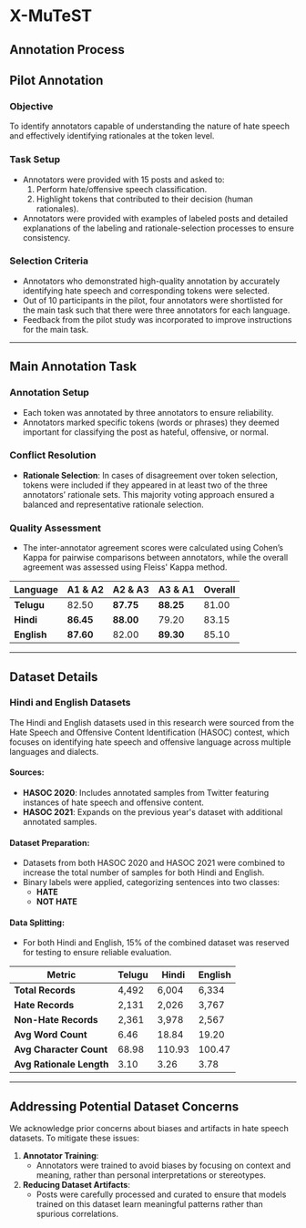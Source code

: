 # X-MuTeST

## Annotation Process

## Pilot Annotation

### Objective
To identify annotators capable of understanding the nature of hate speech and effectively identifying rationales at the token level.

### Task Setup
- Annotators were provided with 15 posts and asked to:
  1. Perform hate/offensive speech classification.
  2. Highlight tokens that contributed to their decision (human rationales).
- Annotators were provided with examples of labeled posts and detailed explanations of the labeling and rationale-selection processes to ensure consistency.

### Selection Criteria
- Annotators who demonstrated high-quality annotation by accurately identifying hate speech and corresponding tokens were selected.
- Out of 10 participants in the pilot, four annotators were shortlisted for the main task such that there were three annotators for each language.
- Feedback from the pilot study was incorporated to improve instructions for the main task.

---

## Main Annotation Task

### Annotation Setup
- Each token was annotated by three annotators to ensure reliability.
- Annotators marked specific tokens (words or phrases) they deemed important for classifying the post as hateful, offensive, or normal.

### Conflict Resolution
- **Rationale Selection**: In cases of disagreement over token selection, tokens were included if they appeared in at least two of the three annotators’ rationale sets. This majority voting approach ensured a balanced and representative rationale selection.


### Quality Assessment
- The inter-annotator agreement scores were calculated using Cohen’s Kappa for pairwise comparisons between annotators, while the overall agreement was assessed using Fleiss' Kappa method.
  
| **Language** | **A1 & A2** | **A2 & A3** | **A3 & A1** | **Overall** |
|--------------|-------------|-------------|-------------|-------------|
| **Telugu**   | 82.50       | **87.75**   | **88.25**   | 81.00       |
| **Hindi**    | **86.45**   | **88.00**   | 79.20       | 83.15       |
| **English**  | **87.60**   | 82.00       | **89.30**   | 85.10       |
---

## Dataset Details
### Hindi and English Datasets

The Hindi and English datasets used in this research were sourced from the Hate Speech and Offensive Content Identification (HASOC) contest, which focuses on identifying hate speech and offensive language across multiple languages and dialects. 

#### Sources:
- **HASOC 2020**: Includes annotated samples from Twitter featuring instances of hate speech and offensive content.
- **HASOC 2021**: Expands on the previous year's dataset with additional annotated samples.

#### Dataset Preparation:
- Datasets from both HASOC 2020 and HASOC 2021 were combined to increase the total number of samples for both Hindi and English.
- Binary labels were applied, categorizing sentences into two classes:
  - **HATE**
  - **NOT HATE**

#### Data Splitting:
- For both Hindi and English, 15% of the combined dataset was reserved for testing to ensure reliable evaluation.

| **Metric**               | **Telugu** | **Hindi** | **English** |
|--------------------------|------------|-----------|-------------|
| **Total Records**        | 4,492      | 6,004     | 6,334       |
| **Hate Records**         | 2,131      | 2,026     | 3,767       |
| **Non-Hate Records**     | 2,361      | 3,978     | 2,567       |
| **Avg Word Count**       | 6.46       | 18.84     | 19.20       |
| **Avg Character Count**  | 68.98      | 110.93    | 100.47      |
| **Avg Rationale Length** | 3.10       | 3.26      | 3.78        |
---

## Addressing Potential Dataset Concerns

We acknowledge prior concerns about biases and artifacts in hate speech datasets. To mitigate these issues:
1. **Annotator Training**:
   - Annotators were trained to avoid biases by focusing on context and meaning, rather than personal interpretations or stereotypes.
2. **Reducing Dataset Artifacts**:
   - Posts were carefully processed and curated to ensure that models trained on this dataset learn meaningful patterns rather than spurious correlations.
